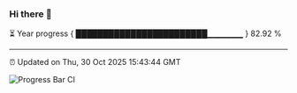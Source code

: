 ### Hi there 👋

⏳ Year progress { ████████████████████████▁▁▁▁▁▁ } 82.92 %

---

⏰ Updated on Thu, 30 Oct 2025 15:43:44 GMT

![Progress Bar CI](https://github.com/IshwaranRudhara/GIT-ACTION/workflows/Progress%20Bar%20CI/badge.svg)

